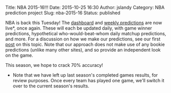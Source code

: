 Title: NBA 2015-16!!!
Date: 2015-10-25 16:30
Author: jslandy
Category: NBA prediction project
Slug: nba-2015-16
Status: published

NBA is back this Tuesday! The [dashboard](http://efavdb.com/nba-dash/) and [weekly predictions](http://efavdb.com/weekly-nba-predictions/) are now live*, once again. These will each be updated daily, with game winner predictions, hypothetical who-would-beat-whom daily matchup predictions, and more. For a discussion on how we make our predictions, see our first [post](http://efavdb.com/nba-learner-2013-14-warmup/) on this topic. Note that our approach does not make use of any bookie predictions (unlike many other sites), and so provide an independent look on the game.

This season, we hope to crack 70% accuracy!

* Note that we have left up last season's completed games results, for review purposes. Once every team has played one game, we'll switch it over to the current season's results.
